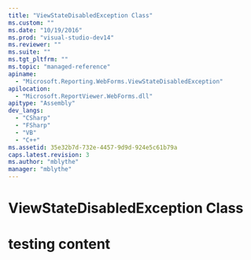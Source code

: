 ```yaml
---
title: "ViewStateDisabledException Class"
ms.custom: ""
ms.date: "10/19/2016"
ms.prod: "visual-studio-dev14"
ms.reviewer: ""
ms.suite: ""
ms.tgt_pltfrm: ""
ms.topic: "managed-reference"
apiname: 
  - "Microsoft.Reporting.WebForms.ViewStateDisabledException"
apilocation: 
  - "Microsoft.ReportViewer.WebForms.dll"
apitype: "Assembly"
dev_langs: 
  - "CSharp"
  - "FSharp"
  - "VB"
  - "C++"
ms.assetid: 35e32b7d-732e-4457-9d9d-924e5c61b79a
caps.latest.revision: 3
ms.author: "mblythe"
manager: "mblythe"
---
```

# ViewStateDisabledException Class
# testing content